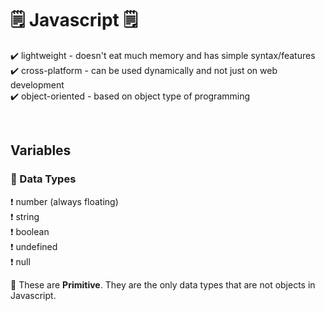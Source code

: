 # 🗒️ Javascript 🗒️

✔️ lightweight - doesn't eat much memory and has simple syntax/features<br>
✔️ cross-platform - can be used dynamically and not just on web development<br>
✔️ object-oriented - based on object type of programming<br>

<br>

## Variables

### 🔔 Data Types
 ❗ number (always floating)<br>
 ❗ string<br>
 ❗ boolean<br>
 ❗ undefined<br>
 ❗ null<br>  

🔆 These are <strong>Primitive</strong>. They are the only data types that are not objects in Javascript.
